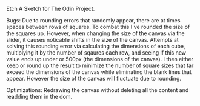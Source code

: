 Etch A Sketch for The Odin Project.

Bugs:
Due to rounding errors that randomly appear, there are at times spaces between rows of squares. To combat this I've rounded the size of the squares up. However, when changing the size of the canvas via the slider, it causes noticable shifts in the size of the canvas. Attempts at solving this rounding error via calculating the dimensions of each cube, multiplying it by the number of sqaures each row, and seeing if this new value ends up under or 500px (the dimensions of the canvas). I then either keep or round up the result to minimize the number of square sizes that far exceed the dimensions of the canvas while eliminating the blank lines that appear. However the size of the canvas will fluctuate due to rounding.

Optimizations:
Redrawing the canvas without deleting all the content and readding them in the dom.
